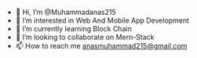 - 👋 Hi, I’m @Muhammadanas215
- 👀 I’m interested in Web And Mobile App Development
- 🌱 I’m currently learning Block Chain
- 💞️ I’m looking to collaborate on Mern-Stack
- 📫 How to reach me anasmuhammad215@gmail.com

<!---
Muhammadanas215/Muhammadanas215 is a ✨ special ✨ repository because its `README.md` (this file) appears on your GitHub profile.
You can click the Preview link to take a look at your changes.
--->
